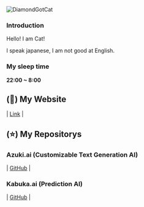 
![DiamondGotCat](https://github.com/user-attachments/assets/5ec20f7a-6bdc-4267-8737-1bc46beae0ab)

### Introduction

Hello! I am Cat!

I speak japanese, I am not good at English.

### My sleep time
**22:00 ~ 8:00**

## (🌱) My Website
| [Link](https://kamu.jp/) |

## (⭐️) My Repositorys

### Azuki.ai (Customizable Text Generation AI)

| [GitHub](https://github.com/DiamondGotCat/Azuki.ai) |

### Kabuka.ai (Prediction AI)

| [GitHub](https://github.com/DiamondGotCat/Kabuka.ai) |
